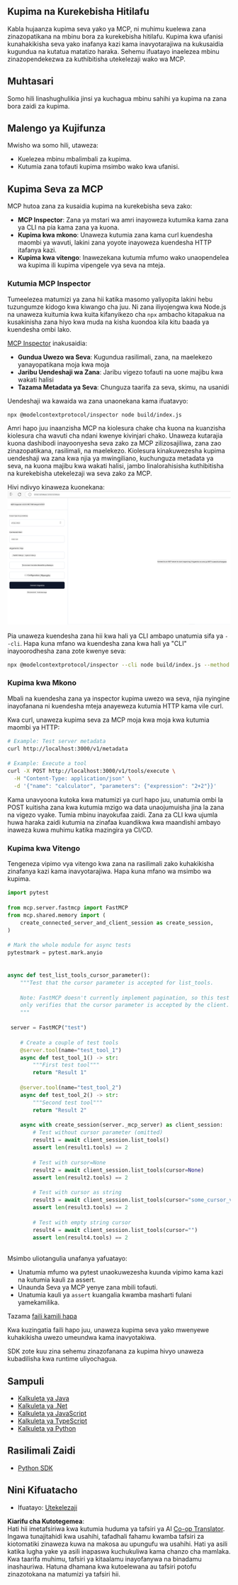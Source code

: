 <!--
CO_OP_TRANSLATOR_METADATA:
{
  "original_hash": "4e34e34e84f013e73c7eaa6d09884756",
  "translation_date": "2025-07-04T18:26:29+00:00",
  "source_file": "03-GettingStarted/08-testing/README.md",
  "language_code": "sw"
}
-->
## Kupima na Kurekebisha Hitilafu

Kabla hujaanza kupima seva yako ya MCP, ni muhimu kuelewa zana zinazopatikana na mbinu bora za kurekebisha hitilafu. Kupima kwa ufanisi kunahakikisha seva yako inafanya kazi kama inavyotarajiwa na kukusaidia kugundua na kutatua matatizo haraka. Sehemu ifuatayo inaelezea mbinu zinazopendekezwa za kuthibitisha utekelezaji wako wa MCP.

## Muhtasari

Somo hili linashughulikia jinsi ya kuchagua mbinu sahihi ya kupima na zana bora zaidi za kupima.

## Malengo ya Kujifunza

Mwisho wa somo hili, utaweza:

- Kuelezea mbinu mbalimbali za kupima.
- Kutumia zana tofauti kupima msimbo wako kwa ufanisi.

## Kupima Seva za MCP

MCP hutoa zana za kusaidia kupima na kurekebisha seva zako:

- **MCP Inspector**: Zana ya mstari wa amri inayoweza kutumika kama zana ya CLI na pia kama zana ya kuona.
- **Kupima kwa mkono**: Unaweza kutumia zana kama curl kuendesha maombi ya wavuti, lakini zana yoyote inayoweza kuendesha HTTP itafanya kazi.
- **Kupima kwa vitengo**: Inawezekana kutumia mfumo wako unaopendelea wa kupima ili kupima vipengele vya seva na mteja.

### Kutumia MCP Inspector

Tumeelezea matumizi ya zana hii katika masomo yaliyopita lakini hebu tuzungumze kidogo kwa kiwango cha juu. Ni zana iliyojengwa kwa Node.js na unaweza kuitumia kwa kuita kifanyikezo cha `npx` ambacho kitapakua na kusakinisha zana hiyo kwa muda na kisha kuondoa kila kitu baada ya kuendesha ombi lako.

[MCP Inspector](https://github.com/modelcontextprotocol/inspector) inakusaidia:

- **Gundua Uwezo wa Seva**: Kugundua rasilimali, zana, na maelekezo yanayopatikana moja kwa moja
- **Jaribu Uendeshaji wa Zana**: Jaribu vigezo tofauti na uone majibu kwa wakati halisi
- **Tazama Metadata ya Seva**: Chunguza taarifa za seva, skimu, na usanidi

Uendeshaji wa kawaida wa zana unaonekana kama ifuatavyo:

```bash
npx @modelcontextprotocol/inspector node build/index.js
```

Amri hapo juu inaanzisha MCP na kiolesura chake cha kuona na kuanzisha kiolesura cha wavuti cha ndani kwenye kivinjari chako. Unaweza kutarajia kuona dashibodi inayoonyesha seva zako za MCP zilizosajiliwa, zana zao zinazopatikana, rasilimali, na maelekezo. Kiolesura kinakuwezesha kupima uendeshaji wa zana kwa njia ya mwingiliano, kuchunguza metadata ya seva, na kuona majibu kwa wakati halisi, jambo linalorahisisha kuthibitisha na kurekebisha utekelezaji wa seva zako za MCP.

Hivi ndivyo kinaweza kuonekana: ![Inspector](../../../../translated_images/connect.141db0b2bd05f096fb1dd91273771fd8b2469d6507656c3b0c9df4b3c5473929.sw.png)

Pia unaweza kuendesha zana hii kwa hali ya CLI ambapo unatumia sifa ya `--cli`. Hapa kuna mfano wa kuendesha zana kwa hali ya "CLI" inayoorodhesha zana zote kwenye seva:

```sh
npx @modelcontextprotocol/inspector --cli node build/index.js --method tools/list
```

### Kupima kwa Mkono

Mbali na kuendesha zana ya inspector kupima uwezo wa seva, njia nyingine inayofanana ni kuendesha mteja anayeweza kutumia HTTP kama vile curl.

Kwa curl, unaweza kupima seva za MCP moja kwa moja kwa kutumia maombi ya HTTP:

```bash
# Example: Test server metadata
curl http://localhost:3000/v1/metadata

# Example: Execute a tool
curl -X POST http://localhost:3000/v1/tools/execute \
  -H "Content-Type: application/json" \
  -d '{"name": "calculator", "parameters": {"expression": "2+2"}}'
```

Kama unavyoona kutoka kwa matumizi ya curl hapo juu, unatumia ombi la POST kuitisha zana kwa kutumia mzigo wa data unaojumuisha jina la zana na vigezo vyake. Tumia mbinu inayokufaa zaidi. Zana za CLI kwa ujumla huwa haraka zaidi kutumia na zinafaa kuandikwa kwa maandishi ambayo inaweza kuwa muhimu katika mazingira ya CI/CD.

### Kupima kwa Vitengo

Tengeneza vipimo vya vitengo kwa zana na rasilimali zako kuhakikisha zinafanya kazi kama inavyotarajiwa. Hapa kuna mfano wa msimbo wa kupima.

```python
import pytest

from mcp.server.fastmcp import FastMCP
from mcp.shared.memory import (
    create_connected_server_and_client_session as create_session,
)

# Mark the whole module for async tests
pytestmark = pytest.mark.anyio


async def test_list_tools_cursor_parameter():
    """Test that the cursor parameter is accepted for list_tools.

    Note: FastMCP doesn't currently implement pagination, so this test
    only verifies that the cursor parameter is accepted by the client.
    """

 server = FastMCP("test")

    # Create a couple of test tools
    @server.tool(name="test_tool_1")
    async def test_tool_1() -> str:
        """First test tool"""
        return "Result 1"

    @server.tool(name="test_tool_2")
    async def test_tool_2() -> str:
        """Second test tool"""
        return "Result 2"

    async with create_session(server._mcp_server) as client_session:
        # Test without cursor parameter (omitted)
        result1 = await client_session.list_tools()
        assert len(result1.tools) == 2

        # Test with cursor=None
        result2 = await client_session.list_tools(cursor=None)
        assert len(result2.tools) == 2

        # Test with cursor as string
        result3 = await client_session.list_tools(cursor="some_cursor_value")
        assert len(result3.tools) == 2

        # Test with empty string cursor
        result4 = await client_session.list_tools(cursor="")
        assert len(result4.tools) == 2
    
```

Msimbo uliotangulia unafanya yafuatayo:

- Unatumia mfumo wa pytest unaokuwezesha kuunda vipimo kama kazi na kutumia kauli za assert.
- Unaunda Seva ya MCP yenye zana mbili tofauti.
- Unatumia kauli ya `assert` kuangalia kwamba masharti fulani yamekamilika.

Tazama [faili kamili hapa](https://github.com/modelcontextprotocol/python-sdk/blob/main/tests/client/test_list_methods_cursor.py)

Kwa kuzingatia faili hapo juu, unaweza kupima seva yako mwenyewe kuhakikisha uwezo umeundwa kama inavyotakiwa.

SDK zote kuu zina sehemu zinazofanana za kupima hivyo unaweza kubadilisha kwa runtime uliyochagua.

## Sampuli

- [Kalkuleta ya Java](../samples/java/calculator/README.md)
- [Kalkuleta ya .Net](../../../../03-GettingStarted/samples/csharp)
- [Kalkuleta ya JavaScript](../samples/javascript/README.md)
- [Kalkuleta ya TypeScript](../samples/typescript/README.md)
- [Kalkuleta ya Python](../../../../03-GettingStarted/samples/python)

## Rasilimali Zaidi

- [Python SDK](https://github.com/modelcontextprotocol/python-sdk)

## Nini Kifuatacho

- Ifuatayo: [Utekelezaji](../09-deployment/README.md)

**Kiarifu cha Kutotegemea**:  
Hati hii imetafsiriwa kwa kutumia huduma ya tafsiri ya AI [Co-op Translator](https://github.com/Azure/co-op-translator). Ingawa tunajitahidi kwa usahihi, tafadhali fahamu kwamba tafsiri za kiotomatiki zinaweza kuwa na makosa au upungufu wa usahihi. Hati ya asili katika lugha yake ya asili inapaswa kuchukuliwa kama chanzo cha mamlaka. Kwa taarifa muhimu, tafsiri ya kitaalamu inayofanywa na binadamu inashauriwa. Hatuna dhamana kwa kutoelewana au tafsiri potofu zinazotokana na matumizi ya tafsiri hii.